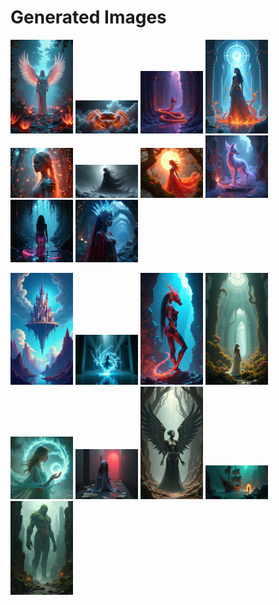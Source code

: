 # Generated Images



<img src="2025_07_09_01.png" width="100"/> <img src="2025_07_09_02.png" width="100"/> <img src="2025_07_09_03.png" width="100"/> <img src="2025_07_09_04.png" width="100"/> <img src="2025_07_09_05.png" width="100"/> <img src="2025_07_09_06.png" width="100"/> <img src="2025_07_09_07.png" width="100"/> <img src="2025_07_09_08.png" width="100"/> <img src="2025_07_09_09.png" width="100"/> <img src="2025_07_09_10.png" width="100"/>

<img src="2025_07_09_11.png" width="100"/> <img src="2025_07_09_12.png" width="100"/> <img src="2025_07_09_13.png" width="100"/> <img src="2025_07_09_14.png" width="100"/> <img src="2025_07_09_15.png" width="100"/> <img src="2025_07_09_16.png" width="100"/> <img src="2025_07_09_17.png" width="100"/> <img src="2025_07_09_18.png" width="100"/> <img src="2025_07_09_19.png" width="100"/>